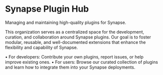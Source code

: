 # Synapse Plugin Hub

Managing and maintaining high-quality plugins for Synapse.

This organization serves as a centralized space for the development, curation, and collaboration around Synapse plugins. Our goal is to foster modular, reusable, and well-documented extensions that enhance the flexibility and capability of Synapse.

• For developers: Contribute your own plugins, report issues, or help improve existing ones.
• For users: Browse our curated collection of plugins and learn how to integrate them into your Synapse deployments.
